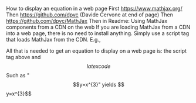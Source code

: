 ---
---
How to display an equation in a web page
First  https://www.mathjax.org/ Then https://github.com/dpvc (Davide Cervone at end of page)
Then  https://github.com/dpvc/MathJax
Then in Readme:
Using MathJax components from a CDN on the web
If you are loading MathJax from a CDN into a web page, there is no need to install anything. Simply use a script tag that loads MathJax from the CDN. E.g.,

<script id="MathJax-script" async
  src="https://cdn.jsdelivr.net/npm/mathjax@3/es5/tex-mml-chtml.js">
</script>
All that is needed to get an equation to display on a web page is:
the script tag above and $$latex code$$
Such as "$$y=x^{3}" yields
$$y=x^{3}$$  
